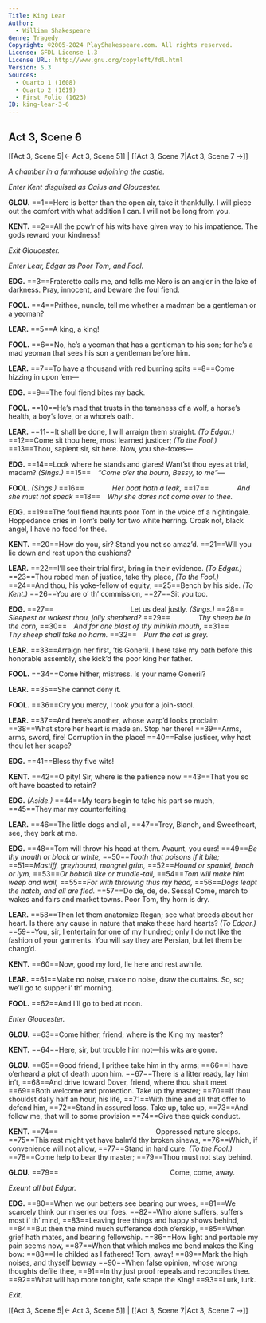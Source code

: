 ```yaml
---
Title: King Lear
Author: 
  - William Shakespeare
Genre: Tragedy
Copyright: ©2005-2024 PlayShakespeare.com. All rights reserved.
License: GFDL License 1.3
License URL: http://www.gnu.org/copyleft/fdl.html
Version: 5.3
Sources:
  - Quarto 1 (1608)
  - Quarto 2 (1619)
  - First Folio (1623)
ID: king-lear-3-6
---
```


## Act 3, Scene 6
[[Act 3, Scene 5|← Act 3, Scene 5]] | [[Act 3, Scene 7|Act 3, Scene 7 →]]

*A chamber in a farmhouse adjoining the castle.*

*Enter Kent disguised as Caius and Gloucester.*

**GLOU.**
==1==Here is better than the open air, take it thankfully. I will piece out the comfort with what addition I can. I will not be long from you.

**KENT.**
==2==All the pow’r of his wits have given way to his impatience. The gods reward your kindness!

*Exit Gloucester.*

*Enter Lear, Edgar as Poor Tom, and Fool.*

**EDG.**
==3==Frateretto calls me, and tells me Nero is an angler in the lake of darkness. Pray, innocent, and beware the foul fiend.

**FOOL.**
==4==Prithee, nuncle, tell me whether a madman be a gentleman or a yeoman?

**LEAR.**
==5==A king, a king!

**FOOL.**
==6==No, he’s a yeoman that has a gentleman to his son; for he’s a mad yeoman that sees his son a gentleman before him.

**LEAR.**
==7==To have a thousand with red burning spits
==8==Come hizzing in upon ’em⁠—

**EDG.**
==9==The foul fiend bites my back.

**FOOL.**
==10==He’s mad that trusts in the tameness of a wolf, a horse’s health, a boy’s love, or a whore’s oath.

**LEAR.**
==11==It shall be done, I will arraign them straight.
*(To Edgar.)*
==12==Come sit thou here, most learned justicer;
*(To the Fool.)*
==13==Thou, sapient sir, sit here. Now, you she-foxes⁠—

**EDG.**
==14==Look where he stands and glares! Want’st thou eyes at trial, madam?
*(Sings.)*
==15== *“Come o’er the bourn, Bessy, to me”⁠—*

**FOOL.**
*(Sings.)*
==16==    *Her boat hath a leak,*
==17==    *And she must not speak*
==18== *Why she dares not come over to thee.*

**EDG.**
==19==The foul fiend haunts poor Tom in the voice of a nightingale. Hoppedance cries in Tom’s belly for two white herring. Croak not, black angel, I have no food for thee.

**KENT.**
==20==How do you, sir? Stand you not so amaz’d.
==21==Will you lie down and rest upon the cushions?

**LEAR.**
==22==I’ll see their trial first, bring in their evidence.
*(To Edgar.)*
==23==Thou robed man of justice, take thy place,
*(To the Fool.)*
==24==And thou, his yoke-fellow of equity,
==25==Bench by his side.
*(To Kent.)*
==26==You are o’ th’ commission,
==27==Sit you too.

**EDG.**
==27==           Let us deal justly.
*(Sings.)*
==28== *Sleepest or wakest thou, jolly shepherd?*
==29==    *Thy sheep be in the corn,*
==30== *And for one blast of thy minikin mouth,*
==31==    *Thy sheep shall take no harm.*
==32== *Purr the cat is grey.*

**LEAR.**
==33==Arraign her first, ’tis Goneril. I here take my oath before this honorable assembly, she kick’d the poor king her father.

**FOOL.**
==34==Come hither, mistress. Is your name Goneril?

**LEAR.**
==35==She cannot deny it.

**FOOL.**
==36==Cry you mercy, I took you for a join-stool.

**LEAR.**
==37==And here’s another, whose warp’d looks proclaim
==38==What store her heart is made an. Stop her there!
==39==Arms, arms, sword, fire! Corruption in the place!
==40==False justicer, why hast thou let her scape?

**EDG.**
==41==Bless thy five wits!

**KENT.**
==42==O pity! Sir, where is the patience now
==43==That you so oft have boasted to retain?

**EDG.**
*(Aside.)*
==44==My tears begin to take his part so much,
==45==They mar my counterfeiting.

**LEAR.**
==46==The little dogs and all,
==47==Trey, Blanch, and Sweetheart, see, they bark at me.

**EDG.**
==48==Tom will throw his head at them. Avaunt, you curs!
==49==*Be thy mouth or black or white,*
==50==*Tooth that poisons if it bite;*
==51==*Mastiff, greyhound, mongrel grim,*
==52==*Hound or spaniel, brach or lym,*
==53==*Or bobtail tike or trundle-tail,*
==54==*Tom will make him weep and wail,*
==55==*For with throwing thus my head,*
==56==*Dogs leapt the hatch, and all are fled.*
==57==Do de, de, de. Sessa! Come, march to wakes and fairs and market towns. Poor Tom, thy horn is dry.

**LEAR.**
==58==Then let them anatomize Regan; see what breeds about her heart. Is there any cause in nature that make these hard hearts?
*(To Edgar.)*
==59==You, sir, I entertain for one of my hundred; only I do not like the fashion of your garments. You will say they are Persian, but let them be chang’d.

**KENT.**
==60==Now, good my lord, lie here and rest awhile.

**LEAR.**
==61==Make no noise, make no noise, draw the curtains. So, so; we’ll go to supper i’ th’ morning.

**FOOL.**
==62==And I’ll go to bed at noon.

*Enter Gloucester.*

**GLOU.**
==63==Come hither, friend; where is the King my master?

**KENT.**
==64==Here, sir, but trouble him not—his wits are gone.

**GLOU.**
==65==Good friend, I prithee take him in thy arms;
==66==I have o’erheard a plot of death upon him.
==67==There is a litter ready, lay him in’t,
==68==And drive toward Dover, friend, where thou shalt meet
==69==Both welcome and protection. Take up thy master;
==70==If thou shouldst dally half an hour, his life,
==71==With thine and all that offer to defend him,
==72==Stand in assured loss. Take up, take up,
==73==And follow me, that will to some provision
==74==Give thee quick conduct.

**KENT.**
==74==              Oppressed nature sleeps.
==75==This rest might yet have balm’d thy broken sinews,
==76==Which, if convenience will not allow,
==77==Stand in hard cure.
*(To the Fool.)*
==78==Come help to bear thy master;
==79==Thou must not stay behind.

**GLOU.**
==79==                Come, come, away.

*Exeunt all but Edgar.*

**EDG.**
==80==When we our betters see bearing our woes,
==81==We scarcely think our miseries our foes.
==82==Who alone suffers, suffers most i’ th’ mind,
==83==Leaving free things and happy shows behind,
==84==But then the mind much sufferance doth o’erskip,
==85==When grief hath mates, and bearing fellowship.
==86==How light and portable my pain seems now,
==87==When that which makes me bend makes the King bow:
==88==He childed as I fathered! Tom, away!
==89==Mark the high noises, and thyself bewray
==90==When false opinion, whose wrong thoughts defile thee,
==91==In thy just proof repeals and reconciles thee.
==92==What will hap more tonight, safe scape the King!
==93==Lurk, lurk.

*Exit.*

[[Act 3, Scene 5|← Act 3, Scene 5]] | [[Act 3, Scene 7|Act 3, Scene 7 →]]